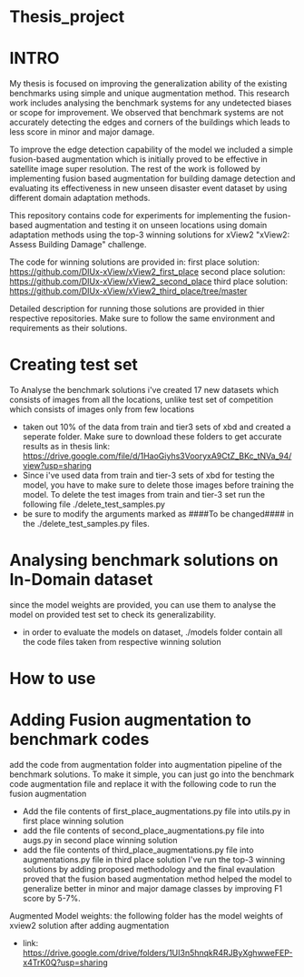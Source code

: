 # Thesis_project


# INTRO
My thesis is focused on improving the generalization ability of the existing benchmarks using simple and unique augmentation method. This research work includes analysing the benchmark systems for any undetected biases or scope for improvement. We observed that benchmark systems are not accurately detecting the edges and corners of the buildings which leads to less score in minor and major damage. 

To improve the edge detection capability of the model we included a simple fusion-based augmentation which is initially proved to be effective in satellite image super resolution. The rest of the work is followed by implementing fusion based augmentation for building damage detection and evaluating its effectiveness in new unseen disaster event dataset by using different domain adaptation methods.

This repository contains code for experiments for implementing the fusion-based augmentation and testing it on unseen locations using domain adaptation methods using the top-3 winning solutions for xView2 "xView2: Assess Building Damage" challenge.

The code for winning solutions are provided in:
  first place solution: https://github.com/DIUx-xView/xView2_first_place
  second place solution: https://github.com/DIUx-xView/xView2_second_place
  third place solution: https://github.com/DIUx-xView/xView2_third_place/tree/master
  
Detailed description for running those solutions are provided in thier respective repositories. Make sure to follow the same environment and requirements as their solutions.
# Creating test set
To Analyse the benchmark solutions i've created 17 new datasets which consists of images from all the locations, unlike test set of competition which consists of images only from few locations
- taken out 10% of the data from train and tier3 sets of xbd and created a seperate folder. Make sure to download these folders to get accurate results as in thesis link: https://drive.google.com/file/d/1HaoGiyhs3VooryxA9CtZ_BKc_tNVa_94/view?usp=sharing
- Since i've used data from train and tier-3 sets of xbd for testing the model, you have to make sure to delete those images before training the model. To delete the test images from train and tier-3 set run the following file ./delete_test_samples.py
- be sure to modify the arguments marked as ####To be changed#### in the ./delete_test_samples.py files.
# Analysing benchmark solutions on In-Domain dataset
since the model weights are provided, you can use them to analyse the model on provided test set to check its generalizability.
- in order to evaluate the models on dataset, ./models folder contain all the code files taken from respective winning solution

# How to use
# Adding Fusion augmentation to benchmark codes
add the code from augmentation folder into augmentation pipeline of the benchmark solutions. To make it simple, you can just go into the benchmark code augmentation file and replace it with the following code to run the fusion augmentation
* Add the file contents of first_place_augmentations.py file into utils.py in first place winning solution
* add the file contents of second_place_augmentations.py file into augs.py in second place winning solution
* add the file contents of third_place_augmentations.py file into augmentations.py file in third place solution
I've run the top-3 winning solutions by adding proposed methodology and the final evaulation proved that the fusion based augmentation method helped the model to generalize better in minor and major damage classes by improving F1 score by 5-7%.

Augmented Model weights:
the following folder has the model weights of xview2 solution after adding augmentation
- link: https://drive.google.com/drive/folders/1UI3n5hnqkR4RJByXghwweFEP-x4TrK0Q?usp=sharing

